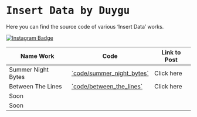 <h1><samp>Insert Data by Duygu</samp></h1>

Here you can find the source code of various ‘Insert Data’ works.

[![Instagram Badge](https://img.shields.io/badge/-Insert%20Data%20on%20Instagram-F5EDEA?logo=instagram&logoColor=black&style=flat)](https://instagram.com/insert.data)


| Name Work          | Code                                                   | Link to Post |
| ------------------ | ------------------------------------------------------ | ------------ |
| Summer Night Bytes | [\`code/summer_night_bytes\`](code/summer_night_bytes) | Click here   |
| Between The Lines  | [\`code/between_the_lines\`](code/between_the_lines)   | Click here   |
| Soon               |                                                        |              |
| Soon               |                                                        |              |
